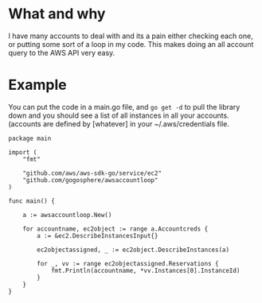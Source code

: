#  What and why
I have many accounts to deal with and  its a pain either checking each one, or putting some sort of a loop  in my code.  This makes doing an all account query to the AWS API very easy.
# Example 
You can put the code in a main.go file, and ```go get -d``` to pull the library down and  you should see a list of all instances in all your accounts.  (accounts are defined by [whatever] in your ~/.aws/credentials file.
```
package main

import (
	"fmt"

	"github.com/aws/aws-sdk-go/service/ec2"
	"github.com/gogosphere/awsaccountloop"
)

func main() {

	a := awsaccountloop.New()

	for accountname, ec2object := range a.Accountcreds {
		a := &ec2.DescribeInstancesInput{}

		ec2objectassigned, _ := ec2object.DescribeInstances(a)

		for _, vv := range ec2objectassigned.Reservations {
			fmt.Println(accountname, *vv.Instances[0].InstanceId)
		}
	}
}

```
